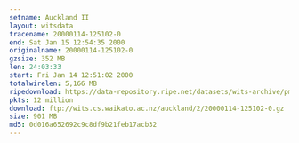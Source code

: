 ```yaml
---
setname: Auckland II
layout: witsdata
tracename: 20000114-125102-0
end: Sat Jan 15 12:54:35 2000
originalname: 20000114-125102-0
gzsize: 352 MB
len: 24:03:33
start: Fri Jan 14 12:51:02 2000
totalwirelen: 5,166 MB
ripedownload: https://data-repository.ripe.net/datasets/wits-archive/pma/long/auck/2//20000114-125102-0.gz
pkts: 12 million
download: ftp://wits.cs.waikato.ac.nz/auckland/2/20000114-125102-0.gz
size: 901 MB
md5: 0d016a652692c9c8df9b21feb17acb32
---
```

